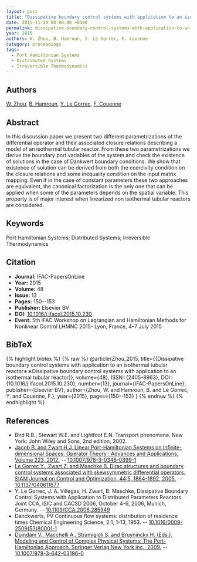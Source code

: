 ```yaml
---
layout: post
title: "Dissipative boundary control systems with application to an isothermal tubular reactor∗∗Dissipative boundary control systems with application to an isothermal tubular reactor"
date: 2015-11-10 00:00:00 +0100
permalink: dissipative-boundary-control-systems-with-application-to-an-isothermal-tubular-reactor-dissipative-boundary-control-systems-with-application-to-an-isothermal-tubular-reactor
year: 2015
authors: W. Zhou, B. Hamroun, Y. Le Gorrec, F. Couenne
category: proceedings
tags:
  - Port Hamiltonian Systems
  - Distributed Systems
  - Irreversible Thermodynamics
---
```

 
## Authors
[W. Zhou](authors/weijun_zhou), [B. Hamroun](authors/boussad_hamroun), [Y. Le Gorrec](authors/yann_le_gorrec), [F. Couenne](authors/francoise_couenne)
 
## Abstract
In this discussion paper we present two different parametrizations of the differential operator and their associated closure relations describing a model of an isothermal tubular reactor. From these two parametrizations we derive the boundary port variables of the system and check the existence of solutions in the case of Dankwert boundary conditions. We show that existence of solution can be derived from both the coercivity condition on the closure relations and some inequality condition on the input matrix mapping. Even if in the case of constant parameters these two approaches are equivalent, the canonical factorization is the only one that can be applied when some of the parameters depends on the spatial variable. This property is of major interest when linearized non isothermal tubular reactors are considered.
 
## Keywords
Port Hamiltonian Systems; Distributed Systems; Irreversible Thermodynamics
 
## Citation
- **Journal:** IFAC-PapersOnLine
- **Year:** 2015
- **Volume:** 48
- **Issue:** 13
- **Pages:** 150--153
- **Publisher:** Elsevier BV
- **DOI:** [10.1016/j.ifacol.2015.10.230](https://doi.org/10.1016/j.ifacol.2015.10.230)
- **Event:** 5th IFAC Workshop on Lagrangian and Hamiltonian Methods for Nonlinear Control LHMNC 2015- Lyon, France, 4–7 July 2015
 
## BibTeX
{% highlight bibtex %}
{% raw %}
@article{Zhou_2015,
  title={{Dissipative boundary control systems with application to an isothermal tubular reactor∗∗Dissipative boundary control systems with application to an isothermal tubular reactor}},
  volume={48},
  ISSN={2405-8963},
  DOI={10.1016/j.ifacol.2015.10.230},
  number={13},
  journal={IFAC-PapersOnLine},
  publisher={Elsevier BV},
  author={Zhou, W. and Hamroun, B. and Le Gorrec, Y. and Couenne, F.},
  year={2015},
  pages={150--153}
}
{% endraw %}
{% endhighlight %}
 
## References
- Bird R.B., Stewart W.E. and Lightfoot E.N. Transport phenomena. New York: John Wiley and Sons, 2nd edition, 2002.
- [Jacob B. and Zwart H.J. Linear Port-Hamiltonian Systems on Infinite-dimensional Spaces. Operator Theory : Advances and Applications, Volume 223, 2012.](linear-port-hamiltonian-systems-on-infinite-dimensional-spaces) -- [10.1007/978-3-0348-0399-1](https://doi.org/10.1007/978-3-0348-0399-1)
- [Le Gorrec Y., Zwart Z. and Maschke B. Dirac structures and boundary control systems associated with skewsymmetric differential operators. SIAM Journal on Control and Optimization, 44:5, 1864-1892, 2005.](dirac-structures-and-boundary-control-systems-associated-with-skew-symmetric-differential-operators) -- [10.1137/040611677](https://doi.org/10.1137/040611677)
- Y. Le Gorrec, J. A. Villegas, H. Zwart, B. Maschke, Dissipative Boundary Control Systems with Application to Distributed Parameters Reactors Joint CCA, ISIC and CACSD 2006, October 4-6, 2006, Munich, Germany. -- [10.1109/CCA.2006.285949](https://doi.org/10.1109/CCA.2006.285949)
- Danckwerts, PV Continuous flow systems: distribution of residence times Chemical Engineering Science, 2:1, 1-13, 1953. -- [10.1016/0009-2509(53)80001-1](https://doi.org/10.1016/0009-2509(53)80001-1)
- [Duindam V., Macchelli A., Stramigioli S. and Bruyninckx H. (Eds.). Modeling and Control of Complex Physical Systems: The Port-Hamiltonian Approach. Springer Verlag New York inc., 2009.](modeling-and-control-of-complex-physical-systems) -- [10.1007/978-3-642-03196-0](https://doi.org/10.1007/978-3-642-03196-0)

